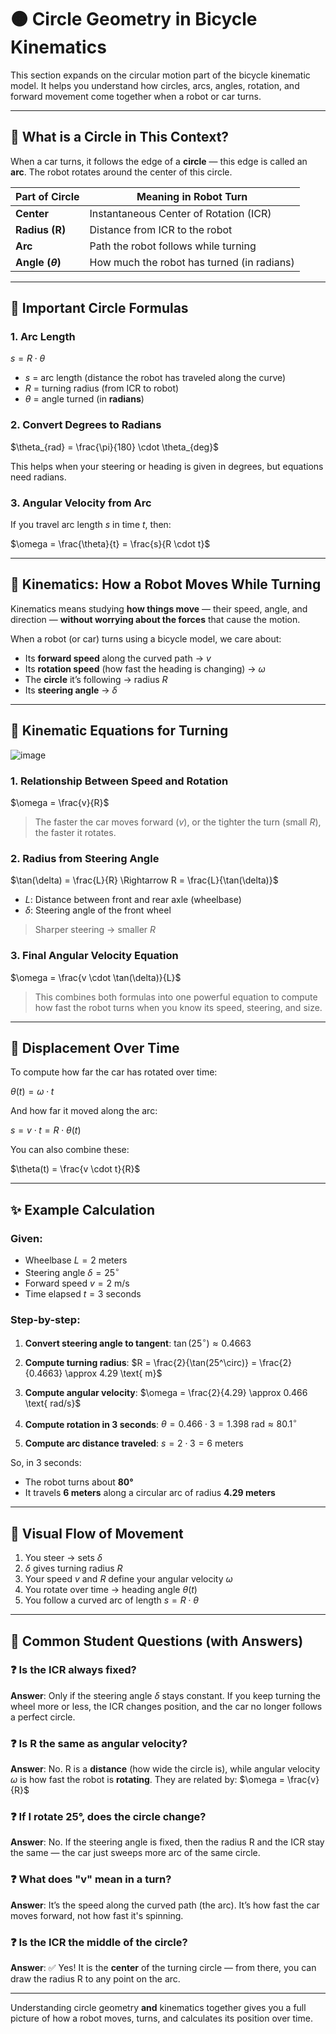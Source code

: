 # 🟠 Circle Geometry in Bicycle Kinematics 

This section expands on the circular motion part of the bicycle kinematic model. It helps you understand how circles, arcs, angles, rotation, and forward movement come together when a robot or car turns.

---

## 📐 What is a Circle in This Context?

When a car turns, it follows the edge of a **circle** — this edge is called an **arc**. The robot rotates around the center of this circle.

| Part of Circle       | Meaning in Robot Turn                      |
| -------------------- | ------------------------------------------ |
| **Center**           | Instantaneous Center of Rotation (ICR)     |
| **Radius (R)**       | Distance from ICR to the robot             |
| **Arc**              | Path the robot follows while turning       |
| **Angle ($\theta$)** | How much the robot has turned (in radians) |

---

## 📏 Important Circle Formulas

### 1. **Arc Length**

$s = R \cdot \theta$

* $s$ = arc length (distance the robot has traveled along the curve)
* $R$ = turning radius (from ICR to robot)
* $\theta$ = angle turned (in **radians**)

### 2. **Convert Degrees to Radians**

$\theta_{rad} = \frac{\pi}{180} \cdot \theta_{deg}$

This helps when your steering or heading is given in degrees, but equations need radians.

### 3. **Angular Velocity from Arc**

If you travel arc length $s$ in time $t$, then:

$\omega = \frac{\theta}{t} = \frac{s}{R \cdot t}$

---

## 🚗 Kinematics: How a Robot Moves While Turning

Kinematics means studying **how things move** — their speed, angle, and direction — **without worrying about the forces** that cause the motion.

When a robot (or car) turns using a bicycle model, we care about:

* Its **forward speed** along the curved path → $v$
* Its **rotation speed** (how fast the heading is changing) → $\omega$
* The **circle** it’s following → radius $R$
* Its **steering angle** → $\delta$

---

## 🔁 Kinematic Equations for Turning

![image](https://github.com/user-attachments/assets/bf01d5ec-e06d-4cb8-adee-23f575fbdb58)


### 1. **Relationship Between Speed and Rotation**

$\omega = \frac{v}{R}$

> The faster the car moves forward ($v$), or the tighter the turn (small $R$), the faster it rotates.

### 2. **Radius from Steering Angle**

$\tan(\delta) = \frac{L}{R} \Rightarrow R = \frac{L}{\tan(\delta)}$

* $L$: Distance between front and rear axle (wheelbase)
* $\delta$: Steering angle of the front wheel

> Sharper steering → smaller $R$

### 3. **Final Angular Velocity Equation**

$\omega = \frac{v \cdot \tan(\delta)}{L}$

> This combines both formulas into one powerful equation to compute how fast the robot turns when you know its speed, steering, and size.

---

## 🔄 Displacement Over Time

To compute how far the car has rotated over time:

$\theta(t) = \omega \cdot t$

And how far it moved along the arc:

$s = v \cdot t = R \cdot \theta(t)$

You can also combine these:

$\theta(t) = \frac{v \cdot t}{R}$

---

## ✨ Example Calculation

### Given:

* Wheelbase $L = 2$ meters
* Steering angle $\delta = 25^\circ$
* Forward speed $v = 2$ m/s
* Time elapsed $t = 3$ seconds

### Step-by-step:

1. **Convert steering angle to tangent**:
   $\tan(25^\circ) \approx 0.4663$

2. **Compute turning radius**:
   $R = \frac{2}{\tan(25^\circ)} = \frac{2}{0.4663} \approx 4.29 \text{ m}$

3. **Compute angular velocity**:
   $\omega = \frac{2}{4.29} \approx 0.466 \text{ rad/s}$

4. **Compute rotation in 3 seconds**:
   $\theta = 0.466 \cdot 3 = 1.398 \text{ rad} \approx 80.1^\circ$

5. **Compute arc distance traveled**:
   $s = 2 \cdot 3 = 6 \text{ meters}$

So, in 3 seconds:

* The robot turns about **80°**
* It travels **6 meters** along a circular arc of radius **4.29 meters**

---

## 🧠 Visual Flow of Movement

1. You steer → sets $\delta$
2. $\delta$ gives turning radius $R$
3. Your speed $v$ and $R$ define your angular velocity $\omega$
4. You rotate over time → heading angle $\theta(t)$
5. You follow a curved arc of length $s = R \cdot \theta$

---

## 🧩 Common Student Questions (with Answers)

### ❓ Is the ICR always fixed?

**Answer**: Only if the steering angle $\delta$ stays constant. If you keep turning the wheel more or less, the ICR changes position, and the car no longer follows a perfect circle.

### ❓ Is R the same as angular velocity?

**Answer**: No. R is a **distance** (how wide the circle is), while angular velocity $\omega$ is how fast the robot is **rotating**. They are related by:
$\omega = \frac{v}{R}$

### ❓ If I rotate 25°, does the circle change?

**Answer**: No. If the steering angle is fixed, then the radius R and the ICR stay the same — the car just sweeps more arc of the same circle.

### ❓ What does "v" mean in a turn?

**Answer**: It’s the speed along the curved path (the arc). It’s how fast the car moves forward, not how fast it's spinning.

### ❓ Is the ICR the middle of the circle?

**Answer**: ✅ Yes! It is the **center** of the turning circle — from there, you can draw the radius R to any point on the arc.

---

Understanding circle geometry **and** kinematics together gives you a full picture of how a robot moves, turns, and calculates its position over time.
